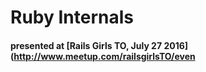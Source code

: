 # Ruby Internals
#### presented at [Rails Girls TO, July 27 2016](http://www.meetup.com/railsgirlsTO/even